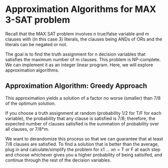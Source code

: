 # Approximation Algorithms for MAX 3-SAT problem

Recall that the MAX SAT problem involves n true/false variable and m clauses with (in this case 3) literals, the clauses being ANDs of ORs and the literals can be negated or not.

The goal is to find the truth assignment for n decision variables that satisfies the maximum number of m clauses. This problem is NP-complete. We can implement it as an integer linear program. Here, we will explore approximation algorithms.

## Approximation Algorithm: Greedy Approach

This approximation yields a solution of a factor no worse (smaller) than 7/8 of the optimum solution.

If you choose a truth assignment at random (probability 1/2 for T/F for each variable), the probability that any clause is satisfied is 7/8; therefore, the expected number of clauses satisfied is the summation of probability over all clauses, or 7/8*m.

We want to derandomize this process so that we can guarantee that at least 7/8 clauses are satisfied. To find a solution that is better than the average, plug in and calculate/simplify the problem for x1 ... xn = T or F at each step and choose whichever gives you a higher probability of being satisifed, and continue through the rest of the decision variables.